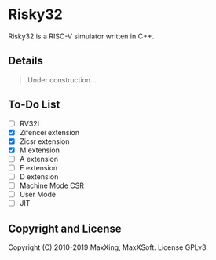 # Risky32

Risky32 is a RISC-V simulator written in C++.

## Details

> Under construction...

## To-Do List

- [ ] RV32I
- [x] Zifencei extension
- [x] Zicsr extension
- [x] M extension
- [ ] A extension
- [ ] F extension
- [ ] D extension
- [ ] Machine Mode CSR
- [ ] User Mode
- [ ] JIT

## Copyright and License

Copyright (C) 2010-2019 MaxXing, MaxXSoft. License GPLv3.
